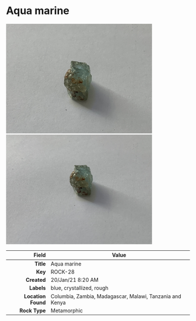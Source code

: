 # Aqua marine





<img height="300px" src="10064.jpg"/>
<img height="300px" src="10065.jpg"/>

|       Field | Value                   |
|------------:|-------------------------|
|   **Title** | Aqua marine |
|     **Key** | ROCK-28 |
| **Created** | 20/Jan/21 8:20 AM |
| **Labels** | blue, crystallized, rough |
| **Location Found** | Columbia, Zambia, Madagascar, Malawi, Tanzania and Kenya |
| **Rock Type** | Metamorphic |

        